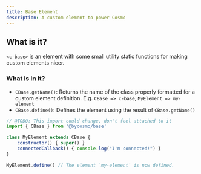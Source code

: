 ```yaml
---
title: Base Element
description: A custom element to power Cosmo
---
```


## What is it?

`<c-base>` is an element with some small utility static functions for making custom elements nicer.

### What is in it?

- `CBase.getName()`: Returns the name of the class properly formatted for a custom element definition. E.g. `CBase => c-base`, `MyElement => my-element`
- `CBase.define()`: Defines the element using the result of `CBase.getName()`

```js
// @TODO: This import could change, don't feel attached to it
import { CBase } from '@bycosmo/base'

class MyElement extends CBase {
    constructor() { super() }
    connectedCallback() { console.log("I'm connected!") }
}

MyElement.define() // The element `my-element` is now defined.
```